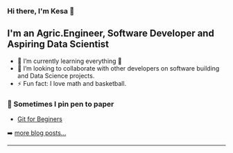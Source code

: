 ### Hi there, I'm Kesa 👋


## I'm an Agric.Engineer, Software Developer and  Aspiring Data Scientist

- 🌱 I’m currently learning everything 🤣
- 👯 I’m looking to collaborate with other developers on software building and Data Science projects.
- ⚡ Fun fact: I love math and basketball.


### 📕 Sometimes I pin pen to paper 

<!-- BLOG-POST-LIST:START -->
- [Git for Beginers](https://kesaz.medium.com/git-finally-made-sense-2f46e6f6b4bb)
<!-- BLOG-POST-LIST:END -->

➡️ [more blog posts...](https://kesaz.medium.com/)

---

